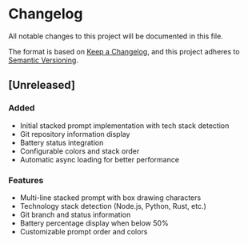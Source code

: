 # Changelog

All notable changes to this project will be documented in this file.

The format is based on [Keep a Changelog](https://keepachangelog.com/en/1.0.0/),
and this project adheres to [Semantic Versioning](https://semver.org/spec/v2.0.0.html).

## [Unreleased]

### Added
- Initial stacked prompt implementation with tech stack detection
- Git repository information display
- Battery status integration
- Configurable colors and stack order
- Automatic async loading for better performance

### Features
- Multi-line stacked prompt with box drawing characters
- Technology stack detection (Node.js, Python, Rust, etc.)
- Git branch and status information
- Battery percentage display when below 50%
- Customizable prompt order and colors